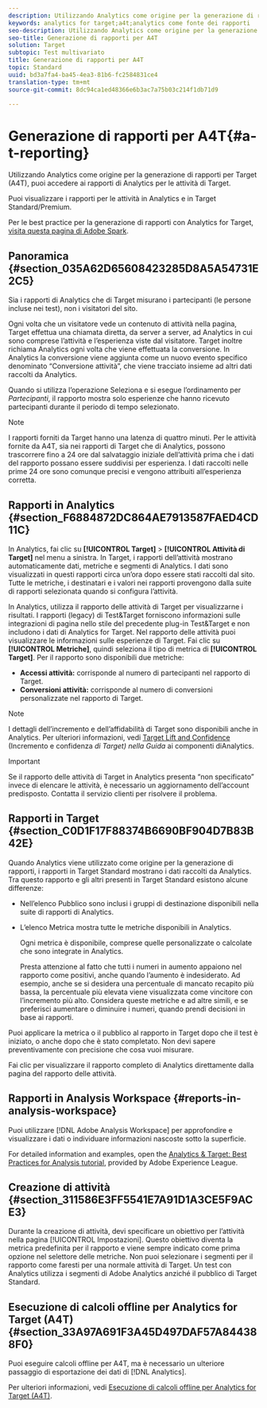 ```yaml
---
description: Utilizzando Analytics come origine per la generazione di rapporti per Target (A4T), puoi accedere ai rapporti di Analytics per le attività di Target.
keywords: analytics for target;a4t;analytics come fonte dei rapporti
seo-description: Utilizzando Analytics come origine per la generazione di rapporti per Target (A4T), puoi accedere ai rapporti di Analytics per le attività di Target.
seo-title: Generazione di rapporti per A4T
solution: Target
subtopic: Test multivariato
title: Generazione di rapporti per A4T
topic: Standard
uuid: bd3a7fa4-ba45-4ea3-81b6-fc2584831ce4
translation-type: tm+mt
source-git-commit: 8dc94ca1ed48366e6b3ac7a75b03c214f1db71d9

---
```



# Generazione di rapporti per A4T{#a-t-reporting}

Utilizzando Analytics come origine per la generazione di rapporti per Target (A4T), puoi accedere ai rapporti di Analytics per le attività di Target.

Puoi visualizzare i rapporti per le attività in Analytics e in Target Standard/Premium.

Per le best practice per la generazione di rapporti con Analytics for Target, [visita questa pagina di Adobe Spark](https://spark.adobe.com/page/Lo3Spm4oBOvwF/).

## Panoramica {#section_035A62D65608423285D8A5A54731E2C5}

Sia i rapporti di Analytics che di Target misurano i partecipanti (le persone incluse nei test), non i visitatori del sito.

Ogni volta che un visitatore vede un contenuto di attività nella pagina, Target effettua una chiamata diretta, da server a server, ad Analytics in cui sono comprese l’attività e l’esperienza viste dal visitatore. Target inoltre richiama Analytics ogni volta che viene effettuata la conversione. In Analytics la conversione viene aggiunta come un nuovo evento specifico denominato “Conversione attività”, che viene tracciato insieme ad altri dati raccolti da Analytics.

Quando si utilizza l’operazione Seleziona e si esegue l’ordinamento per *Partecipanti*, il rapporto mostra solo esperienze che hanno ricevuto partecipanti durante il periodo di tempo selezionato.

>[!NOTE]
>
>I rapporti forniti da Target hanno una latenza di quattro minuti. Per le attività fornite da A4T, sia nei rapporti di Target che di Analytics, possono trascorrere fino a 24 ore dal salvataggio iniziale dell’attività prima che i dati del rapporto possano essere suddivisi per esperienza. I dati raccolti nelle prime 24 ore sono comunque precisi e vengono attribuiti all’esperienza corretta.

## Rapporti in Analytics {#section_F6884872DC864AE7913587FAED4CD11C}

In Analytics, fai clic su **[!UICONTROL Target]** &gt; **[!UICONTROL Attività di Target]** nel menu a sinistra. In Target, i rapporti dell’attività mostrano automaticamente dati, metriche e segmenti di Analytics. I dati sono visualizzati in questi rapporti circa un’ora dopo essere stati raccolti dal sito. Tutte le metriche, i destinatari e i valori nei rapporti provengono dalla suite di rapporti selezionata quando si configura l’attività.

In Analytics, utilizza il rapporto delle attività di Target per visualizzarne i risultati. I rapporti (legacy) di Test&amp;Target forniscono informazioni sulle integrazioni di pagina nello stile del precedente plug-in Test&amp;Target e non includono i dati di Analytics for Target. Nel rapporto delle attività puoi visualizzare le informazioni sulle esperienze di Target. Fai clic su **[!UICONTROL Metriche]**, quindi seleziona il tipo di metrica di **[!UICONTROL Target]**. Per il rapporto sono disponibili due metriche:

* **Accessi attività:** corrisponde al numero di partecipanti nel rapporto di Target.
* **Conversioni attività:** corrisponde al numero di conversioni personalizzate nel rapporto di Target.

>[!NOTE]
>
>I dettagli dell’incremento e dell’affidabilità di Target sono disponibili anche in Analytics. Per ulteriori informazioni, vedi [Target Lift and Confidence](https://docs.adobe.com/content/help/en/analytics/components/variables/dimensions-reports/report-target-lift-confidence.html) (Incremento e confidenza *di Target) nella Guida* ai componenti diAnalytics.

>[!IMPORTANT]
>
>Se il rapporto delle attività di Target in Analytics presenta “non specificato” invece di elencare le attività, è necessario un aggiornamento dell’account predisposto. Contatta il servizio clienti per risolvere il problema.

## Rapporti in Target {#section_C0D1F17F88374B6690BF904D7B83B42E}

Quando Analytics viene utilizzato come origine per la generazione di rapporti, i rapporti in Target Standard mostrano i dati raccolti da Analytics. Tra questo rapporto e gli altri presenti in Target Standard esistono alcune differenze:

* Nell’elenco Pubblico sono inclusi i gruppi di destinazione disponibili nella suite di rapporti di Analytics.
* L’elenco Metrica mostra tutte le metriche disponibili in Analytics.

   Ogni metrica è disponibile, comprese quelle personalizzate o calcolate che sono integrate in Analytics.

   Presta attenzione al fatto che tutti i numeri in aumento appaiono nel rapporto come positivi, anche quando l’aumento è indesiderato. Ad esempio, anche se si desidera una percentuale di mancato recapito più bassa, la percentuale più elevata viene visualizzata come vincitore con l’incremento più alto. Considera queste metriche e ad altre simili, e se preferisci aumentare o diminuire i numeri, quando prendi decisioni in base ai rapporti.

Puoi applicare la metrica o il pubblico al rapporto in Target dopo che il test è iniziato, o anche dopo che è stato completato. Non devi sapere preventivamente con precisione che cosa vuoi misurare.

Fai clic per visualizzare il rapporto completo di Analytics direttamente dalla pagina del rapporto delle attività.

## Rapporti in Analysis Workspace {#reports-in-analysis-workspace}

Puoi utilizzare [!DNL Adobe Analysis Workspace] per approfondire e visualizzare i dati o individuare informazioni nascoste sotto la superficie.

For detailed information and examples, open the [Analytics &amp; Target: Best Practices for Analysis tutorial](https://spark.adobe.com/page/Lo3Spm4oBOvwF/), provided by Adobe Experience League.

## Creazione di attività {#section_311586E3FF5541E7A91D1A3CE5F9ACE3}

Durante la creazione di attività, devi specificare un obiettivo per l’attività nella pagina [!UICONTROL Impostazioni]. Questo obiettivo diventa la metrica predefinita per il rapporto e viene sempre indicato come prima opzione nel selettore delle metriche. Non puoi selezionare i segmenti per il rapporto come faresti per una normale attività di Target. Un test con Analytics utilizza i segmenti di Adobe Analytics anziché il pubblico di Target Standard.

## Esecuzione di calcoli offline per Analytics for Target (A4T) {#section_33A97A691F3A45D497DAF57A844388F0}

Puoi eseguire calcoli offline per A4T, ma è necessario un ulteriore passaggio di esportazione dei dati di [!DNL Analytics].

Per ulteriori informazioni, vedi [Esecuzione di calcoli offline per Analytics for Target (A4T)](../../c-reports/conversion-rate.md#concept_0D0002A1EBDF420E9C50E2A46F36629B).
